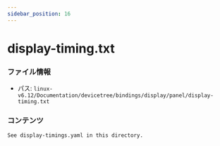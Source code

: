 ```yaml
---
sidebar_position: 16
---
```

# display-timing.txt

### ファイル情報

- パス: `linux-v6.12/Documentation/devicetree/bindings/display/panel/display-timing.txt`

### コンテンツ

```txt
See display-timings.yaml in this directory.

```
